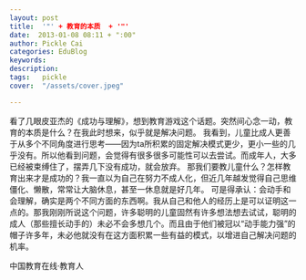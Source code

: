 ```yaml
---
layout: post  
title:  '"' + 教育的本质  + '"'
date:  2013-01-08 08:11 + ":00" 
author: Pickle Cai  
categories: EduBlog  
keywords: 
description:   
tags:	pickle   
cover:  "/assets/cover.jpeg"  

---  
```

    
 看了几眼皮亚杰的《成功与理解》，想到教育游戏这个话题。突然间心念一动，教育的本质是什么？在我此时想来，似乎就是解决问题。 我看到，儿童比成人更善于从多个不同角度进行思考——因为ta所积累的固定解决模式更少，更小一些的几乎没有。所以他看到问题，会觉得有很多很多可能性可以去尝试。而成年人，大多已经被束缚住了，摆弄几下没有成功，就会放弃。 那我们要教儿童什么？怎样教育出来才是成功的？我一直以为自己在努力不成人化，但近几年越发觉得自己思维僵化、懒散，常常让大脑休息，甚至一休息就是好几年。 可是得承认：会动手和会理解，确实是两个不同方面的东西啊。我从自己和他人的经历上是可以证明这一点的。那我刚刚所说这个问题，许多聪明的儿童固然有许多想法想去试试，聪明的成人（那些擅长动手的）未必不会多想几个。而且由于他们被冠以“动手能力强”的帽子许多年，未必他就没有在这方面积累一些有益的模式，以增进自己解决问题的机率。		

		    
 中国教育在线·教育人

